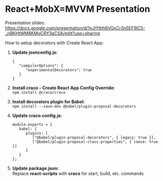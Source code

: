 # React+MobX=MVVM Presentation

Presentation slides: https://docs.google.com/presentation/d/1nJlYthh6VGsCr3n5EF9lC5-_nBKHtWM8KMoCRY3aCSA/edit?usp=sharing

How to setup decorators with Create React App:

1. **Update jsonconfig.js:**
   ```
   {
      "compilerOptions": {
         "experimentalDecorators": true
      }
   }
   ```

2. **Install craco - Create React App Config Override:**<br>
   ```npm install @craco/craco```

3. **Install decorators plugin for Babel:**<br>
   ```npm install --save-dev @babel/plugin-proposal-decorators```

4. **Update craco.config.js:**
   ```
   module.exports = {
      babel: {
         plugins: [
            ["@babel/plugin-proposal-decorators", { legacy: true }],
            ["@babel/plugin-proposal-class-properties", { loose: true }]
         ]
      }
   };
   ```

5. **Update package.json:**<br>
   Replace **react-scripts** with **craco** for start, build, etc. commands
